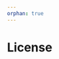 ```yaml
---
orphan: true
---
```


# License

```{include} ../LICENSE

```
                                                                                                                                                                                                                                                                                                                                                     